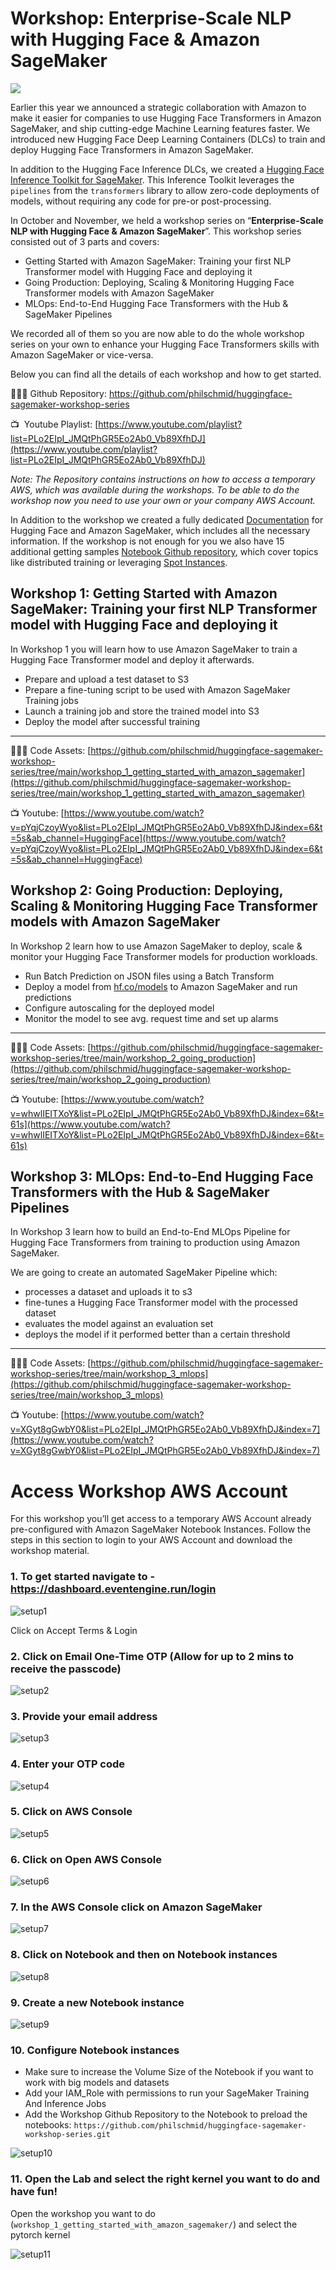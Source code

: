 # Workshop: Enterprise-Scale NLP with Hugging Face & Amazon SageMaker

![](./imgs/cover.png)

Earlier this year we announced a strategic collaboration with Amazon to make it easier for companies to use Hugging Face Transformers in Amazon SageMaker, and ship cutting-edge Machine Learning features faster. We introduced new Hugging Face Deep Learning Containers (DLCs) to train and deploy Hugging Face Transformers in Amazon SageMaker.

In addition to the Hugging Face Inference DLCs, we created a [Hugging Face Inference Toolkit for SageMaker](https://github.com/aws/sagemaker-huggingface-inference-toolkit). This Inference Toolkit leverages the `pipelines` from the `transformers` library to allow zero-code deployments of models, without requiring any code for pre-or post-processing. 

In October and November, we held a workshop series on “**Enterprise-Scale NLP with Hugging Face & Amazon SageMaker**”. This workshop series consisted out of 3 parts and covers:

- Getting Started with Amazon SageMaker: Training your first NLP Transformer model with Hugging Face and deploying it
- Going Production: Deploying, Scaling & Monitoring Hugging Face Transformer models with Amazon SageMaker
- MLOps: End-to-End Hugging Face Transformers with the Hub & SageMaker Pipelines

We recorded all of them so you are now able to do the whole workshop series on your own to enhance your Hugging Face Transformers skills with Amazon SageMaker or vice-versa. 

Below you can find all the details of each workshop and how to get started. 

🧑🏻‍💻 Github Repository: https://github.com/philschmid/huggingface-sagemaker-workshop-series

📺  Youtube Playlist: [https://www.youtube.com/playlist?list=PLo2EIpI_JMQtPhGR5Eo2Ab0_Vb89XfhDJ](https://www.youtube.com/playlist?list=PLo2EIpI_JMQtPhGR5Eo2Ab0_Vb89XfhDJ)

 *Note: The Repository contains instructions on how to access a temporary AWS, which was available during the workshops. To be able to do the workshop now you need to use your own or your company AWS Account.*
 
In Addition to the workshop we created a fully dedicated [Documentation](https://huggingface.co/docs/sagemaker/main) for Hugging Face and Amazon SageMaker, which includes all the necessary information.
If the workshop is not enough for you we also have 15 additional getting samples [Notebook Github repository](https://github.com/huggingface/notebooks/tree/master/sagemaker), which cover topics like distributed training or leveraging [Spot Instances](https://aws.amazon.com/ec2/spot/?nc1=h_ls&cards.sort-by=item.additionalFields.startDateTime&cards.sort-order=asc).
 

## Workshop 1: **Getting Started with Amazon SageMaker: Training your first NLP Transformer model with Hugging Face and deploying it**

In Workshop 1 you will learn how to use Amazon SageMaker to train a Hugging Face Transformer model and deploy it afterwards.

- Prepare and upload a test dataset to S3
- Prepare a fine-tuning script to be used with Amazon SageMaker Training jobs
- Launch a training job and store the trained model into S3
- Deploy the model after successful training

---

🧑🏻‍💻 Code Assets: [https://github.com/philschmid/huggingface-sagemaker-workshop-series/tree/main/workshop_1_getting_started_with_amazon_sagemaker](https://github.com/philschmid/huggingface-sagemaker-workshop-series/tree/main/workshop_1_getting_started_with_amazon_sagemaker)

📺 Youtube: [https://www.youtube.com/watch?v=pYqjCzoyWyo&list=PLo2EIpI_JMQtPhGR5Eo2Ab0_Vb89XfhDJ&index=6&t=5s&ab_channel=HuggingFace](https://www.youtube.com/watch?v=pYqjCzoyWyo&list=PLo2EIpI_JMQtPhGR5Eo2Ab0_Vb89XfhDJ&index=6&t=5s&ab_channel=HuggingFace)

## Workshop 2: **Going Production: Deploying, Scaling & Monitoring Hugging Face Transformer models with Amazon SageMaker**

In Workshop 2 learn how to use Amazon SageMaker to deploy, scale & monitor your Hugging Face Transformer models for production workloads.

- Run Batch Prediction on JSON files using a Batch Transform
- Deploy a model from [hf.co/models](https://hf.co/models) to Amazon SageMaker and run predictions
- Configure autoscaling for the deployed model
- Monitor the model to see avg. request time and set up alarms

---

🧑🏻‍💻 Code Assets: [https://github.com/philschmid/huggingface-sagemaker-workshop-series/tree/main/workshop_2_going_production](https://github.com/philschmid/huggingface-sagemaker-workshop-series/tree/main/workshop_2_going_production)

📺 Youtube: [https://www.youtube.com/watch?v=whwlIEITXoY&list=PLo2EIpI_JMQtPhGR5Eo2Ab0_Vb89XfhDJ&index=6&t=61s](https://www.youtube.com/watch?v=whwlIEITXoY&list=PLo2EIpI_JMQtPhGR5Eo2Ab0_Vb89XfhDJ&index=6&t=61s)

## Workshop 3: **MLOps: End-to-End Hugging Face Transformers with the Hub & SageMaker Pipelines**

In Workshop 3 learn how to build an End-to-End MLOps Pipeline for Hugging Face Transformers from training to production using Amazon SageMaker.

We are going to create an automated SageMaker Pipeline which:

- processes a dataset and uploads it to s3
- fine-tunes a Hugging Face Transformer model with the processed dataset
- evaluates the model against an evaluation set
- deploys the model if it performed better than a certain threshold

---

🧑🏻‍💻 Code Assets: [https://github.com/philschmid/huggingface-sagemaker-workshop-series/tree/main/workshop_3_mlops](https://github.com/philschmid/huggingface-sagemaker-workshop-series/tree/main/workshop_3_mlops)

📺 Youtube: [https://www.youtube.com/watch?v=XGyt8gGwbY0&list=PLo2EIpI_JMQtPhGR5Eo2Ab0_Vb89XfhDJ&index=7](https://www.youtube.com/watch?v=XGyt8gGwbY0&list=PLo2EIpI_JMQtPhGR5Eo2Ab0_Vb89XfhDJ&index=7)

# Access Workshop AWS Account

For this workshop you’ll get access to a temporary AWS Account already pre-configured with Amazon SageMaker Notebook Instances. Follow the steps in this section to login to your AWS Account and download the workshop material.


### 1. To get started navigate to - https://dashboard.eventengine.run/login 

![setup1](./imgs/setup1.png)

Click on Accept Terms & Login

### 2. Click on Email One-Time OTP (Allow for up to 2 mins to receive the passcode)

![setup2](./imgs/setup2.png)

### 3. Provide your email address

![setup3](./imgs/setup3.png)

### 4. Enter your OTP code

![setup4](./imgs/setup4.png)

### 5. Click on AWS Console

![setup5](./imgs/setup5.png)

### 6. Click on Open AWS Console

![setup6](./imgs/setup6.png)

### 7. In the AWS Console click on Amazon SageMaker

![setup7](./imgs/setup7.png)

### 8. Click on Notebook and then on Notebook instances 

![setup8](./imgs/setup8.png)

### 9. Create a new Notebook instance

![setup9](./imgs/setup9.png)

### 10. Configure Notebook instances

* Make sure to increase the Volume Size of the Notebook if you want to work with big models and datasets
* Add your IAM_Role with permissions to run your SageMaker Training And Inference Jobs
* Add the Workshop Github Repository to the Notebook to preload the notebooks: `https://github.com/philschmid/huggingface-sagemaker-workshop-series.git`

![setup10](./imgs/setup10.png)


### 11. Open the Lab and select the right kernel you want to do and have fun!  

Open the workshop you want to do (`workshop_1_getting_started_with_amazon_sagemaker/`) and select the pytorch kernel

![setup11](./imgs/setup11.png)

